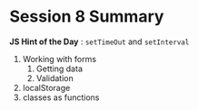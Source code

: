 # Session 8 Summary

__JS Hint of the Day__ : `setTimeOut` and `setInterval`

1. Working with forms
    1. Getting data
    2. Validation
2. localStorage
3. classes as functions
